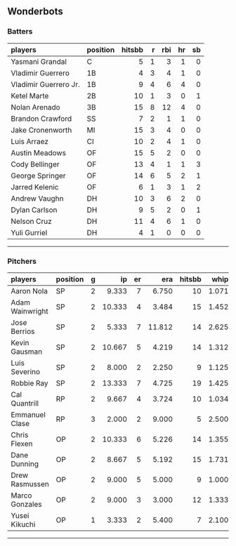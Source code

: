 ## Wonderbots

### Batters

 
|players               |position | hitsbb|  r| rbi| hr| sb| 
|:---------------------|:--------|------:|--:|---:|--:|--:| 
|Yasmani Grandal       |C        |      5|  1|   3|  1|  0| 
|Vladimir Guerrero     |1B       |      4|  3|   4|  1|  0| 
|Vladimir Guerrero Jr. |1B       |      9|  4|   6|  4|  0| 
|Ketel Marte           |2B       |     10|  1|   3|  0|  1| 
|Nolan Arenado         |3B       |     15|  8|  12|  4|  0| 
|Brandon Crawford      |SS       |      7|  2|   1|  1|  0| 
|Jake Cronenworth      |MI       |     15|  3|   4|  0|  0| 
|Luis Arraez           |CI       |     10|  2|   4|  1|  0| 
|Austin Meadows        |OF       |     15|  5|   2|  0|  0| 
|Cody Bellinger        |OF       |     13|  4|   1|  1|  3| 
|George Springer       |OF       |     14|  6|   5|  2|  1| 
|Jarred Kelenic        |OF       |      6|  1|   3|  1|  2| 
|Andrew Vaughn         |DH       |     10|  3|   6|  2|  0| 
|Dylan Carlson         |DH       |      9|  5|   2|  0|  1| 
|Nelson Cruz           |DH       |     11|  4|   6|  1|  0| 
|Yuli Gurriel          |DH       |      4|  1|   0|  0|  0| 


* * *

### Pitchers

 
|players         |position |  g|     ip| er|    era| hitsbb|  whip| so|  w| sv| 
|:---------------|:--------|--:|------:|--:|------:|------:|-----:|--:|--:|--:| 
|Aaron Nola      |SP       |  2|  9.333|  7|  6.750|     10| 1.071| 12|  1|  0| 
|Adam Wainwright |SP       |  2| 10.333|  4|  3.484|     15| 1.452| 13|  1|  0| 
|Jose Berrios    |SP       |  2|  5.333|  7| 11.812|     14| 2.625|  5|  0|  0| 
|Kevin Gausman   |SP       |  2| 10.667|  5|  4.219|     14| 1.312| 14|  0|  0| 
|Luis Severino   |SP       |  2|  8.000|  2|  2.250|      9| 1.125| 11|  1|  0| 
|Robbie Ray      |SP       |  2| 13.333|  7|  4.725|     19| 1.425|  9|  1|  0| 
|Cal Quantrill   |RP       |  2|  9.667|  4|  3.724|     10| 1.034|  4|  1|  0| 
|Emmanuel Clase  |RP       |  3|  2.000|  2|  9.000|      5| 2.500|  3|  0|  0| 
|Chris Flexen    |OP       |  2| 10.333|  6|  5.226|     14| 1.355|  6|  0|  0| 
|Dane Dunning    |OP       |  2|  8.667|  5|  5.192|     15| 1.731| 11|  0|  0| 
|Drew Rasmussen  |OP       |  2|  9.000|  5|  5.000|      9| 1.000|  5|  0|  0| 
|Marco Gonzales  |OP       |  2|  9.000|  3|  3.000|     12| 1.333|  7|  1|  0| 
|Yusei Kikuchi   |OP       |  1|  3.333|  2|  5.400|      7| 2.100|  2|  0|  0| 


* * *


